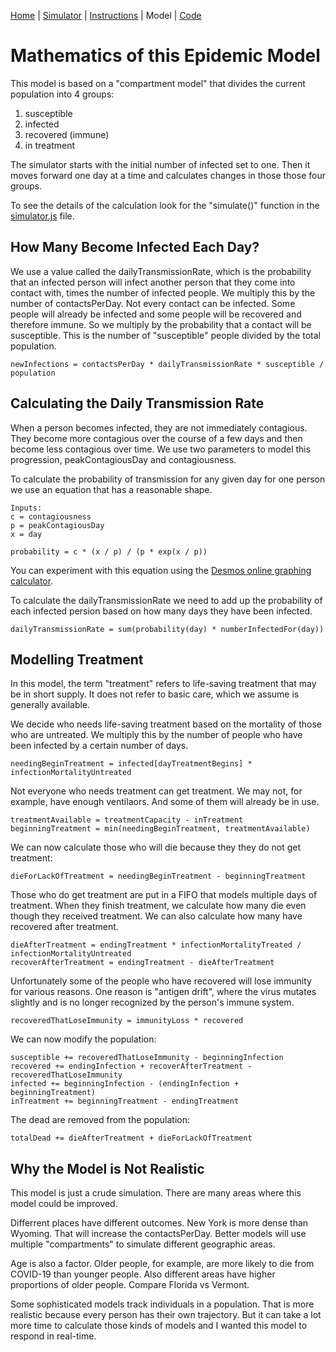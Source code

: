 [Home](index.html) | [Simulator](simpidemic.html) | [Instructions](howto.md) | Model | [Code](https://github.com/philburk/simpidemic)


# Mathematics of this Epidemic Model

This model is based on a "compartment model" that divides the current population into 4 groups:

1. susceptible
1. infected
1. recovered (immune)
1. in treatment

The simulator starts with the initial number of infected set to one.
Then it moves forward one day at a time and calculates changes in those those four groups.

To see the details of the calculation look for the "simulate()" function
in the [simulator.js](https://github.com/philburk/simpidemic/blob/master/simpidemic.js) file.

## How Many Become Infected Each Day?

We use a value called the dailyTransmissionRate, which is the probability that an
infected person will infect another person that they come into contact with,
times the number of infected people.
We multiply this by the number of contactsPerDay.
Not every contact can be infected. Some people will already be infected and some people will be recovered and therefore immune.
So we multiply by the probability that a contact will be susceptible.
This is the number of "susceptible" people divided by the total population.

    newInfections = contactsPerDay * dailyTransmissionRate * susceptible / population
    
## Calculating the Daily Transmission Rate

When a person becomes infected, they are not immediately contagious.
They become more contagious over the course of a few days and then become less contagious over time.
We use two parameters to model this progression, peakContagiousDay and contagiousness.

To calculate the probability of transmission for any given day for one person we use an equation that has a reasonable shape.

    Inputs:
    c = contagiousness
    p = peakContagiousDay
    x = day
    
    probability = c * (x / p) / (p * exp(x / p))
    
You can experiment with this equation using the [Desmos online graphing calculator](https://www.desmos.com/calculator/lnrfyrbej8).

To calculate the dailyTransmissionRate we need to add up the probability of each infected persion based on how many days they have been infected.

    dailyTransmissionRate = sum(probability(day) * numberInfectedFor(day))
    
## Modelling Treatment

In this model, the term "treatment" refers to life-saving treatment that may be in short supply.
It does not refer to basic care, which we assume is generally available.

We decide who needs life-saving treatment based on the mortality of those who are untreated.
We multiply this by the number of people who have been infected by a certain number of days.

    needingBeginTreatment = infected[dayTreatmentBegins] * infectionMortalityUntreated
    
Not everyone who needs treatment can get treatment. We may not, for example, have enough ventilaors.
And some of them will already be in use.

    treatmentAvailable = treatmentCapacity - inTreatment
    beginningTreatment = min(needingBeginTreatment, treatmentAvailable)
    
We can now calculate those who will die because they they do not get treatment:

    dieForLackOfTreatment = needingBeginTreatment - beginningTreatment
    
Those who do get treatment are put in a FIFO that models multiple days of treatment.
When they finish treatment, we calculate how many die even though they received treatment.
We can also calculate how many have recovered after treatment.

    dieAfterTreatment = endingTreatment * infectionMortalityTreated / infectionMortalityUntreated
    recoverAfterTreatment = endingTreatment - dieAfterTreatment
    
Unfortunately some of the people who have recovered will lose immunity for various reasons.
One reason is "antigen drift", where the virus mutates slightly and is no longer recognized by the person's immune system.

    recoveredThatLoseImmunity = immunityLoss * recovered
    
We can now modify the population:

    susceptible += recoveredThatLoseImmunity - beginningInfection
    recovered += endingInfection + recoverAfterTreatment - recoveredThatLoseImmunity
    infected += beginningInfection - (endingInfection + beginningTreatment)
    inTreatment += beginningTreatment - endingTreatment
    
The dead are removed from the population:

    totalDead += dieAfterTreatment + dieForLackOfTreatment

## Why the Model is Not Realistic

This model is just a crude simulation. There are many areas where this model could be improved.

Differrent places have different outcomes. New York is more dense than Wyoming.
That will increase the contactsPerDay.
Better models will use multiple "compartments" to simulate different geographic areas.

Age is also a factor.
Older people, for example, are more likely to die from COVID-19 than younger people.
Also different areas have higher proportions of older people. Compare Florida vs Vermont.

Some sophisticated models track individuals in a population.
That is more realistic because every person has their own trajectory.
But it can take a lot more time to calculate those kinds of models and I wanted this model to respond in real-time.

